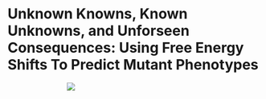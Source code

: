 # Unknown Knowns, Known Unknowns, and Unforseen Consequences: Using Free Energy Shifts To Predict Mutant Phenotypes

&nbsp;&nbsp;&nbsp;&nbsp;&nbsp;&nbsp;&nbsp;&nbsp;&nbsp;&nbsp;&nbsp;&nbsp;&nbsp;&nbsp;&nbsp;&nbsp;&nbsp;&nbsp;&nbsp;&nbsp;&nbsp;&nbsp;&nbsp;&nbsp;&nbsp;&nbsp;&nbsp;&nbsp;&nbsp;&nbsp;![](mutant)

